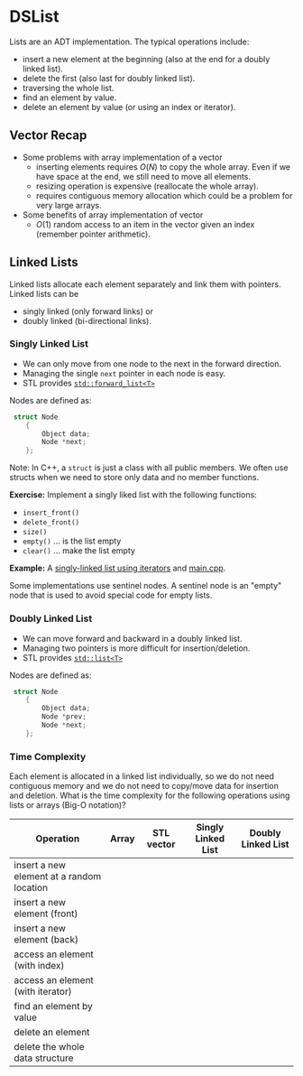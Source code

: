 # DSList

Lists are an ADT implementation. The typical operations include:

- insert a new element at the beginning (also at the end for a doubly linked list). 
- delete the first (also last for doubly linked list).
- traversing the whole list.
- find an element by value.
- delete an element by value (or using an index or iterator).


## Vector Recap

- Some problems with array implementation of a vector
    - inserting elements requires $O(N)$ to copy the whole array. Even if we have space 
      at the end, we still need to move all elements.
    - resizing operation is expensive (reallocate the whole array).
    - requires contiguous memory allocation which could be a problem for very large arrays.
- Some benefits of array implementation of vector
    - $O(1)$ random access to an item in the vector given an index
      (remember pointer arithmetic).

## Linked Lists

Linked lists allocate each element separately and link them with pointers. Linked lists can be 
- singly linked (only forward links) or 
- doubly linked (bi-directional links).

### Singly Linked List

* We can only move from one node to the next in the forward direction.
* Managing the single `next` pointer in each node is easy.
* STL provides [`std::forward_list<T>`](https://cplusplus.com/reference/forward_list/forward_list/)

Nodes are defined as:

```cpp
 struct Node
    {
        Object data;
        Node *next;
    };
```

Note: In C++, a `struct` is just a class with all public members. We often use structs when we need to store only data and no member functions.

**Exercise:** Implement a singly liked list with the following functions:
- `insert_front()`
- `delete_front()`
- `size()` 
- `empty()` ... is the list empty
- `clear()` ... make the list empty

**Example:** A [singly-linked list using iterators](DSIteratorList.h) and [main.cpp](main.cpp).

Some implementations use sentinel nodes.
A sentinel node is an "empty" node that is used to avoid special code for empty lists.

### Doubly Linked List

* We can move forward and backward in a doubly linked list.
* Managing two pointers is more difficult for insertion/deletion.
* STL provides [`std::list<T>`](https://cplusplus.com/reference/list/list/)

Nodes are defined as:

```cpp
 struct Node
    {
        Object data;
        Node *prev;
        Node *next;
    };
```

### Time Complexity

Each element is allocated in a linked list individually, so we do not need contiguous memory and we do not need to copy/move data for insertion and deletion.
What is the time complexity for the following operations using lists or arrays (Big-O notation)?


| Operation                         | Array | STL vector | Singly Linked List | Doubly Linked List |
| --------------------------------- | ----- | -----------| ------------------ | ------------------ |
| insert a new element at a random location |            |                    |                    |
| insert a new element (front)      |       |            |                    |                    |
| insert a new element (back)       |       |            |                    |                    |
| access an element (with index)    |       |            |                    |                    |
| access an element (with iterator) |       |            |                    |                    |
| find an element by value          |       |            |                    |                    |
| delete an element                 |       |            |                    |                    |
| delete the whole data structure   |       |            |                    |                    |
